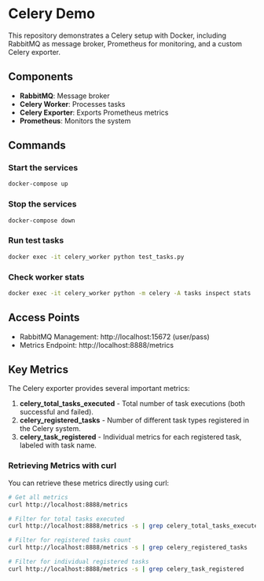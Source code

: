 # Celery Demo 

This repository demonstrates a Celery setup with Docker, including RabbitMQ as message broker, Prometheus for monitoring, and a custom Celery exporter.

## Components

- **RabbitMQ**: Message broker
- **Celery Worker**: Processes tasks
- **Celery Exporter**: Exports Prometheus metrics
- **Prometheus**: Monitors the system

## Commands

### Start the services

```bash
docker-compose up
```

### Stop the services

```bash
docker-compose down
```

### Run test tasks

```bash
docker exec -it celery_worker python test_tasks.py
```

### Check worker stats

```bash
docker exec -it celery_worker python -m celery -A tasks inspect stats
```

## Access Points

- RabbitMQ Management: http://localhost:15672 (user/pass)
- Metrics Endpoint: http://localhost:8888/metrics

## Key Metrics

The Celery exporter provides several important metrics:

1. **celery_total_tasks_executed** - Total number of task executions (both successful and failed).
2. **celery_registered_tasks** - Number of different task types registered in the Celery system.
3. **celery_task_registered** - Individual metrics for each registered task, labeled with task name.

### Retrieving Metrics with curl

You can retrieve these metrics directly using curl:

```bash
# Get all metrics
curl http://localhost:8888/metrics

# Filter for total tasks executed
curl http://localhost:8888/metrics -s | grep celery_total_tasks_executed_total

# Filter for registered tasks count
curl http://localhost:8888/metrics -s | grep celery_registered_tasks

# Filter for individual registered tasks
curl http://localhost:8888/metrics -s | grep celery_task_registered
```
